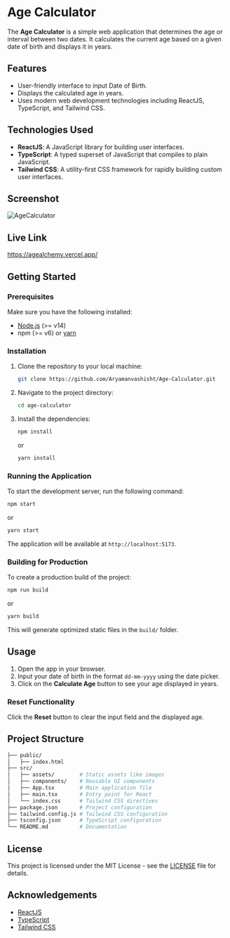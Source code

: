 # Age Calculator

The **Age Calculator** is a simple web application that determines the age or interval between two dates. It calculates the current age based on a given date of birth and displays it in years.

## Features
- User-friendly interface to input Date of Birth.
- Displays the calculated age in years.
- Uses modern web development technologies including ReactJS, TypeScript, and Tailwind CSS.

## Technologies Used
- **ReactJS**: A JavaScript library for building user interfaces.
- **TypeScript**: A typed superset of JavaScript that compiles to plain JavaScript.
- **Tailwind CSS**: A utility-first CSS framework for rapidly building custom user interfaces.

## Screenshot
![AgeCalculator](https://github.com/user-attachments/assets/08bf5789-f64e-4d49-814a-ddbae8523316)

## Live Link
https://agealchemy.vercel.app/

## Getting Started

### Prerequisites
Make sure you have the following installed:
- [Node.js](https://nodejs.org/) (>= v14)
- npm (>= v6) or [yarn](https://yarnpkg.com/)

### Installation

1. Clone the repository to your local machine:

   ```bash
   git clone https://github.com/Aryamanvashisht/Age-Calculator.git
   ```

2. Navigate to the project directory:

   ```bash
   cd age-calculator
   ```

3. Install the dependencies:

   ```bash
   npm install
   ```

   or

   ```bash
   yarn install
   ```

### Running the Application

To start the development server, run the following command:

```bash
npm start
```

or

```bash
yarn start
```

The application will be available at `http://localhost:5173`.

### Building for Production

To create a production build of the project:

```bash
npm run build
```

or

```bash
yarn build
```

This will generate optimized static files in the `build/` folder.

## Usage

1. Open the app in your browser.
2. Input your date of birth in the format `dd-mm-yyyy` using the date picker.
3. Click on the **Calculate Age** button to see your age displayed in years.

### Reset Functionality

Click the **Reset** button to clear the input field and the displayed age.

## Project Structure

```bash
├── public/
│   ├── index.html
├── src/
│   ├── assets/        # Static assets like images
│   ├── components/    # Reusable UI components
│   ├── App.tsx        # Main application file
│   ├── main.tsx       # Entry point for React
│   └── index.css      # Tailwind CSS directives
├── package.json       # Project configuration
├── tailwind.config.js # Tailwind CSS configuration
├── tsconfig.json      # TypeScript configuration
└── README.md          # Documentation
```

## License

This project is licensed under the MIT License - see the [LICENSE](LICENSE) file for details.

## Acknowledgements
- [ReactJS](https://reactjs.org/)
- [TypeScript](https://www.typescriptlang.org/)
- [Tailwind CSS](https://tailwindcss.com/)
